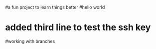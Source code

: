 #a fun project to learn things better
#hello world
# added third line to test the ssh key
#working with branches